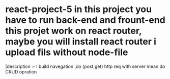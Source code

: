 # react-project-5 in this project you have to run back-end and frount-end  this projet work on react router, maybe you will install react router i upload fils without node-file 
|description :- I build navegation ,do (post,get) http req with server mean do CRUD opration  
